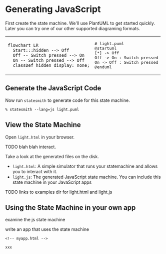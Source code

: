# Generating JavaScript

First create the state machine. We'll use PlantUML to get started quickly. Later you can try one of our other supported diagraming formats.

<table>
<tr>
<td>

```mermaid
flowchart LR
  Start:::hidden --> Off
  Off -- Switch pressed --> On 
  On -- Switch pressed --> Off
  classDef hidden display: none;
```

</td>
<td>
<pre>
# light.puml
@startuml
[*] -> Off
Off -> On : Switch pressed
On -> Off : Switch pressed
@enduml
</pre>
</td>
</tr>
</table>


## Generate the JavaScript Code

Now run `statesmith` to generate code for this state machine.

```
% statesmith --lang=js light.puml
```

## View the State Machine

Open `light.html` in your browser.

TODO blah blah interact.

Take a look at the generated files on the disk.
* `light.html`: A simple simulator that runs your statemachine and allows you to interact with it.
* `light.js`: The generated JavaScript state machine. You can include this state machine in your JavaScript apps

TODO links to examples dir for light.html and light.js

## Using the State Machine in your own app

examine the js state machine

write an app that uses the state machine

```
<!-- myapp.html -->

xxx
```




